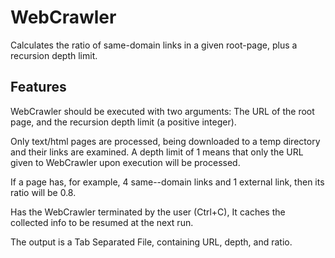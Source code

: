 # WebCrawler
 Calculates the ratio of same­-domain links in a given root-page, plus a recursion depth limit.

## Features

 WebCrawler should be executed with two arguments­: The URL of the root page, and the recursion depth limit (a positive integer).

 Only text/html pages are processed, being downloaded to a temp directory and their links are examined. A depth limit of 1 means that only the URL given to WebCrawler upon execution will be processed.

 If a page has, for example, 4 same--domain links and 1 external link, then its ratio will be 0.8.

 Has the WebCrawler terminated by the user (Ctrl+C), It caches the collected info to be resumed at the next run.

 The output is a Tab Separated File, containing URL, depth, and ratio.
